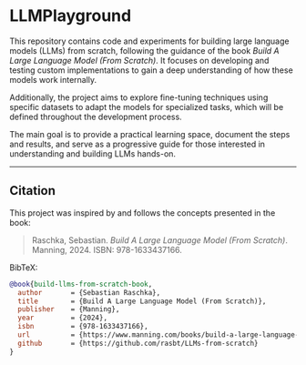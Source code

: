 # LLMPlayground

This repository contains code and experiments for building large language models (LLMs) from scratch, following the guidance of the book *Build A Large Language Model (From Scratch)*. It focuses on developing and testing custom implementations to gain a deep understanding of how these models work internally.

Additionally, the project aims to explore fine-tuning techniques using specific datasets to adapt the models for specialized tasks, which will be defined throughout the development process.

The main goal is to provide a practical learning space, document the steps and results, and serve as a progressive guide for those interested in understanding and building LLMs hands-on.

---

## Citation

This project was inspired by and follows the concepts presented in the book:

> Raschka, Sebastian. *Build A Large Language Model (From Scratch)*. Manning, 2024. ISBN: 978-1633437166.

BibTeX:
```bibtex
@book{build-llms-from-scratch-book,
  author       = {Sebastian Raschka},
  title        = {Build A Large Language Model (From Scratch)},
  publisher    = {Manning},
  year         = {2024},
  isbn         = {978-1633437166},
  url          = {https://www.manning.com/books/build-a-large-language-model-from-scratch},
  github       = {https://github.com/rasbt/LLMs-from-scratch}
}
